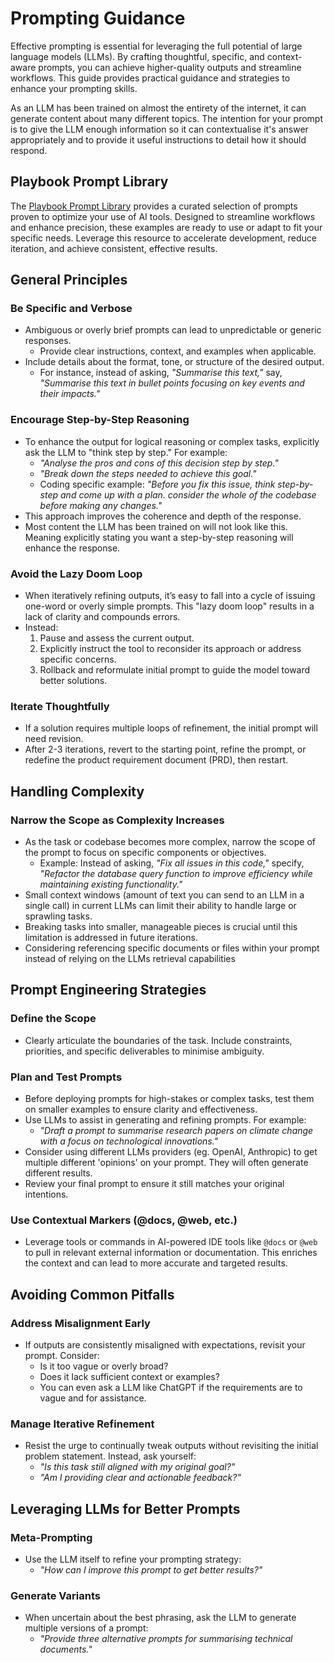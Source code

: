 # Prompting Guidance

Effective prompting is essential for leveraging the full potential of large language models (LLMs). By crafting thoughtful, specific, and context-aware prompts, you can achieve higher-quality outputs and streamline workflows. This guide provides practical guidance and strategies to enhance your prompting skills.

As an LLM has been trained on almost the entirety of the internet,  it can generate content about many different topics. The intention for your prompt is to give the LLM enough information so it can contextualise it's answer appropriately and to provide it useful instructions to detail how it should respond.

## Playbook Prompt Library

The [Playbook Prompt Library](../prompt-library/README.md) provides a curated selection of prompts proven to optimize your use of AI tools. Designed to streamline workflows and enhance precision, these examples are ready to use or adapt to fit your specific needs. Leverage this resource to accelerate development, reduce iteration, and achieve consistent, effective results.

## General Principles

### Be Specific and Verbose

- Ambiguous or overly brief prompts can lead to unpredictable or generic responses.
	- Provide clear instructions, context, and examples when applicable.
- Include details about the format, tone, or structure of the desired output. 
	- For instance, instead of asking, _"Summarise this text,"_ say, _"Summarise this text in bullet points focusing on key events and their impacts."_

### Encourage Step-by-Step Reasoning

- To enhance the output for logical reasoning or complex tasks, explicitly ask the LLM to "think step by step." For example:
    - _"Analyse the pros and cons of this decision step by step."_
    - _"Break down the steps needed to achieve this goal."_
    - Coding specific example: _"Before you fix this issue, think step-by-step and come up with a plan. consider the whole of the codebase before making any changes."_
- This approach improves the coherence and depth of the response.
- Most content the LLM has been trained on will not look like this. Meaning explicitly stating you want a step-by-step reasoning will enhance the response.

### Avoid the Lazy Doom Loop

- When iteratively refining outputs, it’s easy to fall into a cycle of issuing one-word or overly simple prompts. This "lazy doom loop" results in a lack of clarity and compounds errors.
- Instead:
    1. Pause and assess the current output.
    2. Explicitly instruct the tool to reconsider its approach or address specific concerns.
    3. Rollback and reformulate initial prompt to guide the model toward better solutions.

### Iterate Thoughtfully

- If a solution requires multiple loops of refinement, the initial prompt will need revision. 
- After 2-3 iterations, revert to the starting point, refine the prompt, or redefine the product requirement document (PRD), then restart.

## Handling Complexity

### Narrow the Scope as Complexity Increases

- As the task or codebase becomes more complex, narrow the scope of the prompt to focus on specific components or objectives.
    - Example: Instead of asking, _"Fix all issues in this code,"_ specify, _"Refactor the database query function to improve efficiency while maintaining existing functionality."_
- Small context windows (amount of text you can send to an LLM in a single call) in current LLMs can limit their ability to handle large or sprawling tasks. 
- Breaking tasks into smaller, manageable pieces is crucial until this limitation is addressed in future iterations.
- Considering referencing specific documents or files within your prompt instead of relying on the LLMs retrieval capabilities

## Prompt Engineering Strategies

### Define the Scope

- Clearly articulate the boundaries of the task. Include constraints, priorities, and specific deliverables to minimise ambiguity.

### Plan and Test Prompts

- Before deploying prompts for high-stakes or complex tasks, test them on smaller examples to ensure clarity and effectiveness.
- Use LLMs to assist in generating and refining prompts. For example:
    - _"Draft a prompt to summarise research papers on climate change with a focus on technological innovations."_
- Consider using different LLMs providers (eg. OpenAI, Anthropic) to get multiple different 'opinions' on your prompt. They will often generate different results.
- Review your final prompt to ensure it still matches your original intentions.

### Use Contextual Markers (@docs, @web, etc.)

- Leverage tools or commands in AI-powered IDE tools like `@docs` or `@web` to pull in relevant external information or documentation. This enriches the context and can lead to more accurate and targeted results.

## Avoiding Common Pitfalls

### Address Misalignment Early

- If outputs are consistently misaligned with expectations, revisit your prompt. Consider:
    - Is it too vague or overly broad?
    - Does it lack sufficient context or examples?
    - You can even ask a LLM like ChatGPT if the requirements are to vague and for assistance.

### Manage Iterative Refinement

- Resist the urge to continually tweak outputs without revisiting the initial problem statement. Instead, ask yourself:
    - _"Is this task still aligned with my original goal?"_
    - _"Am I providing clear and actionable feedback?"_

## Leveraging LLMs for Better Prompts

### Meta-Prompting

- Use the LLM itself to refine your prompting strategy:
    - _"How can I improve this prompt to get better results?"_

### Generate Variants

- When uncertain about the best phrasing, ask the LLM to generate multiple versions of a prompt:
    - _"Provide three alternative prompts for summarising technical documents."_
